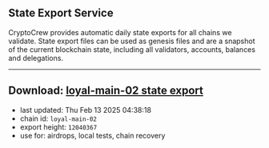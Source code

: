 ## State Export Service
CryptoCrew provides automatic daily state exports for all chains we validate. State export files can be used as genesis files and are a snapshot of the current blockchain state, including all validators, accounts, balances and delegations.

---
**Download: [loyal-main-02 state export](https://dl-eu2.ccvalidators.com/SERVICE/loyal/loyal-main-02_export_12040367.json)**
---

- last updated: Thu Feb 13 2025 04:38:18
- chain id: `loyal-main-02`
- export height: `12040367`
- use for: airdrops, local tests, chain recovery
